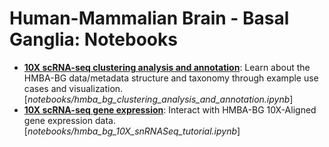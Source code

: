 # Human-Mammalian Brain - Basal Ganglia: Notebooks

* [**10X scRNA-seq clustering analysis and annotation**](../notebooks/hmba_bg_clustering_analysis_and_annotation.ipynb):
  Learn about the HMBA-BG data/metadata structure and taxonomy through example use cases and
  visualization.
[*notebooks/hmba_bg_clustering_analysis_and_annotation.ipynb*]
* [**10X scRNA-seq gene expression**](../notebooks/hmba_bg_10X_snRNASeq_tutorial.ipynb):
  Interact with HMBA-BG 10X-Aligned gene expression data. [*notebooks/hmba_bg_10X_snRNASeq_tutorial.ipynb*]